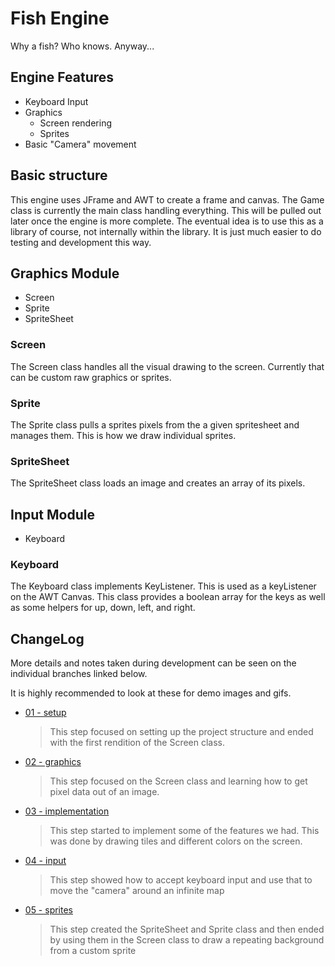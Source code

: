 # Fish Engine

Why a fish? Who knows. Anyway...

## Engine Features

* Keyboard Input
* Graphics
    * Screen rendering
    * Sprites
* Basic "Camera" movement 

## Basic structure

This engine uses JFrame and AWT to create a frame and canvas. The Game class is currently the main class handling everything. This will be pulled out later once the engine is more complete.
The eventual idea is to use this as a library of course, not internally within the library. It is just much easier to do testing and development this way.

## Graphics Module

* Screen
* Sprite
* SpriteSheet

### Screen
The Screen class handles all the visual drawing to the screen. Currently that can be custom raw graphics or sprites.

### Sprite
The Sprite class pulls a sprites pixels from the a given spritesheet and manages them. This is how we draw individual sprites.

### SpriteSheet
The SpriteSheet class loads an image and creates an array of its pixels.

## Input Module

* Keyboard

### Keyboard
The Keyboard class implements KeyListener. This is used as a keyListener on the AWT Canvas. This class provides a boolean array for the keys as well as some helpers for up, down, left, and right.

## ChangeLog

More details and notes taken during development can be seen on the individual branches linked below.

It is highly recommended to look at these for demo images and gifs.

* [01 - setup](https://github.com/djpeach/FishEngine/tree/01-setup) 
    > This step focused on setting up the project structure and ended with the first rendition of the Screen class.
* [02 - graphics](https://github.com/djpeach/FishEngine/tree/02-graphics)
    > This step focused on the Screen class and learning how to get pixel data out of an image.
* [03 - implementation](https://github.com/djpeach/FishEngine/tree/03-implementations)
    > This step started to implement some of the features we had. This was done by drawing tiles and different colors on the screen.
* [04 - input](https://github.com/djpeach/FishEngine/tree/04-input)
    > This step showed how to accept keyboard input and use that to move the "camera" around an infinite map
* [05 - sprites](https://github.com/djpeach/FishEngine/tree/05-sprites)
    > This step created the SpriteSheet and Sprite class and then ended by using them in the Screen class to draw a repeating background from a custom sprite
